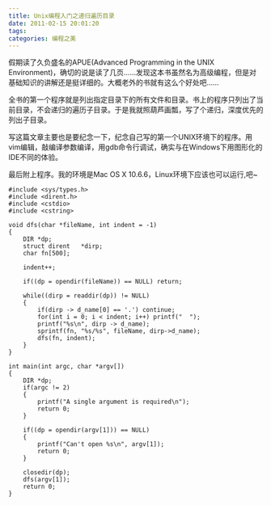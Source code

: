 ```yaml
---
title: Unix编程入门之递归遍历目录 
date: 2011-02-15 20:01:20
tags:
categories: 编程之美
---
```


假期读了久负盛名的APUE(Advanced Programming in the UNIX Environment)，确切的说是读了几页……发现这本书虽然名为高级编程，但是对基础知识的讲解还是挺详细的。大概老外的书就有这么个好处吧……

全书的第一个程序就是列出指定目录下的所有文件和目录。书上的程序只列出了当前目录，不会递归的遍历子目录。于是我就照葫芦画瓢，写了个递归，深度优先的列出子目录。

写这篇文章主要也是要纪念一下，纪念自己写的第一个UNIX环境下的程序。用vim编辑，敲编译参数编译，用gdb命令行调试，确实与在Windows下用图形化的IDE不同的体验。

<!--more-->

最后附上程序。我的环境是Mac OS X 10.6.6，Linux环境下应该也可以运行,吧~

```
#include <sys/types.h>
#include <dirent.h>
#include <cstdio>
#include <cstring>

void dfs(char *fileName, int indent = -1)
{
    DIR *dp;
    struct dirent   *dirp;
    char fn[500];

    indent++;

    if((dp = opendir(fileName)) == NULL) return;

    while((dirp = readdir(dp)) != NULL)
    {
        if(dirp -> d_name[0] == '.') continue;
        for(int i = 0; i < indent; i++) printf("  ");
        printf("%s\n", dirp -> d_name);
        sprintf(fn, "%s/%s", fileName, dirp->d_name);
        dfs(fn, indent);
    }
}

int main(int argc, char *argv[])
{
    DIR *dp;
    if(argc != 2)
    {
        printf("A single argument is required\n");
        return 0;
    }

    if((dp = opendir(argv[1])) == NULL)
    {
        printf("Can't open %s\n", argv[1]);
        return 0;
    }

    closedir(dp);
    dfs(argv[1]);
    return 0;
}
```

